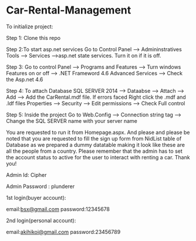 # Car-Rental-Management
To initialize project:

Step 1: Clone this repo

Step 2:To start asp.net services Go to Control Panel --> Admininstratives Tools --> Services -->asp.net state services. Turn it on if it is off.

Step 3: Go to control Panel --> Programs and Features --> Turn windows Features on or off --> .NET Frameword 4.6 Advanced Services --> Check the Asp.net 4.6

Step 4: To attach Database SQL SERVER 2014 --> Dataabse --> Attach --> Add --> Add the CarRental.mdf file.
If errors faced Right click the .mdf and .ldf files Properties --> Security --> Edit permissions --> Check Full control

Step 5: Inside the project Go to Web.Config --> Connection string tag --> Change the SQL SERVER name with your server name

<FROM WHERE TO RUN>

You are requested to run it from Homepage.aspx.
And please and please be noted that you are requested to fill the sign up form from NidList table of Database as we prepared a dummy datatable making it look like these are all the people from a country.
Please remember that the admin has to set the account status to active for the user to interact with renting a car.
Thank you!

<!Important Logins>
  
Admin Id: Cipher
  
Admin Password : plunderer

<!Paypal API>
  
1st login(buyer account):
  
email:bsx@gmail.com password:12345678
  
2nd login(personal account):
  
email:akihikoi@gmail.com password:23456789
